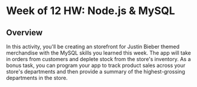 # Week of 12 HW: Node.js & MySQL

## Overview

In this activity, you'll be creating an storefront for Justin Bieber themed merchandise with the MySQL skills you learned this week. The app will take in orders from customers and deplete stock from the store's inventory. As a bonus task, you can program your app to track product sales across your store's departments and then provide a summary of the highest-grossing departments in the store.
